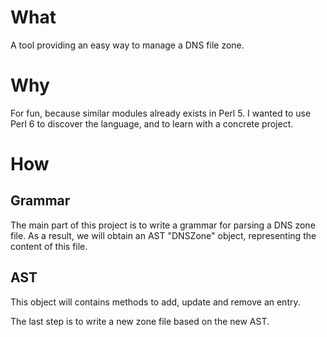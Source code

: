 # What

A tool providing an easy way to manage a DNS file zone.

# Why

For fun, because similar modules already exists in Perl 5.
I wanted to use Perl 6 to discover the language, and to learn with a concrete
project.

# How

## Grammar

The main part of this project is to write a grammar for parsing a DNS zone file.
As a result, we will obtain an AST "DNSZone" object, representing the content of this
file.

## AST

This object will contains methods to add, update and remove an entry.

The last step is to write a new zone file based on the new AST.
